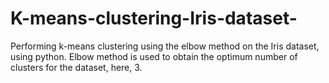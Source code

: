 # K-means-clustering-Iris-dataset-
Performing k-means clustering using the elbow method on the Iris dataset, using python. Elbow method is used to obtain the optimum number of clusters for the dataset, here, 3.


